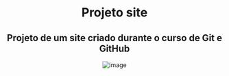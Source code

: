 <div align="center">
<h1>Projeto site</h1>
<h2>Projeto de um site criado durante o curso de Git e GitHub</h2>

![image](https://github.com/user-attachments/assets/558afd59-c043-498a-9152-cc2c9be060e7)
</div>
